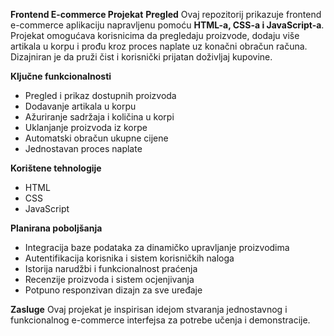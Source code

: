**Frontend E-commerce Projekat**
**Pregled**
Ovaj repozitorij prikazuje frontend e-commerce aplikaciju napravljenu pomoću **HTML-a, CSS-a i JavaScript-a**. Projekat omogućava korisnicima da pregledaju proizvode, dodaju više artikala u korpu i prođu kroz proces naplate uz konačni obračun računa. Dizajniran je da pruži čist i korisnički prijatan doživljaj kupovine.

**Ključne funkcionalnosti**

* Pregled i prikaz dostupnih proizvoda
* Dodavanje artikala u korpu
* Ažuriranje sadržaja i količina u korpi
* Uklanjanje proizvoda iz korpe
* Automatski obračun ukupne cijene
* Jednostavan proces naplate

**Korištene tehnologije**

* HTML
* CSS
* JavaScript

**Planirana poboljšanja**

* Integracija baze podataka za dinamičko upravljanje proizvodima
* Autentifikacija korisnika i sistem korisničkih naloga
* Istorija narudžbi i funkcionalnost praćenja
* Recenzije proizvoda i sistem ocjenjivanja
* Potpuno responzivan dizajn za sve uređaje

**Zasluge**
Ovaj projekat je inspirisan idejom stvaranja jednostavnog i funkcionalnog e-commerce interfejsa za potrebe učenja i demonstracije.
